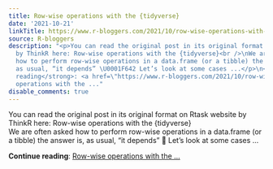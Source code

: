 ```yaml
---
title: Row-wise operations with the {tidyverse}
date: '2021-10-21'
linkTitle: https://www.r-bloggers.com/2021/10/row-wise-operations-with-the-tidyverse/
source: R-bloggers
description: "<p>You can read the original post in its original format on Rtask website
  by ThinkR here: Row-wise operations with the {tidyverse}<br />\nWe are often asked
  how to perform row-wise operations in a data.frame (or a tibble) the answer is,
  as usual, “it depends” \U0001F642 Let’s look at some cases ...</p>\n<strong>Continue
  reading</strong>: <a href=\"https://www.r-bloggers.com/2021/10/row-wise-operations-with-the-tidyverse/\">Row-wise
  operations with the ..."
disable_comments: true
---
```

<p>You can read the original post in its original format on Rtask website by ThinkR here: Row-wise operations with the {tidyverse}<br />
We are often asked how to perform row-wise operations in a data.frame (or a tibble) the answer is, as usual, “it depends” 🙂 Let’s look at some cases ...</p>
<strong>Continue reading</strong>: <a href="https://www.r-bloggers.com/2021/10/row-wise-operations-with-the-tidyverse/">Row-wise operations with the ...
